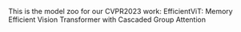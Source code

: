 This is the model zoo for our CVPR2023 work: EfficientViT: Memory Efficient Vision Transformer with Cascaded Group Attention
